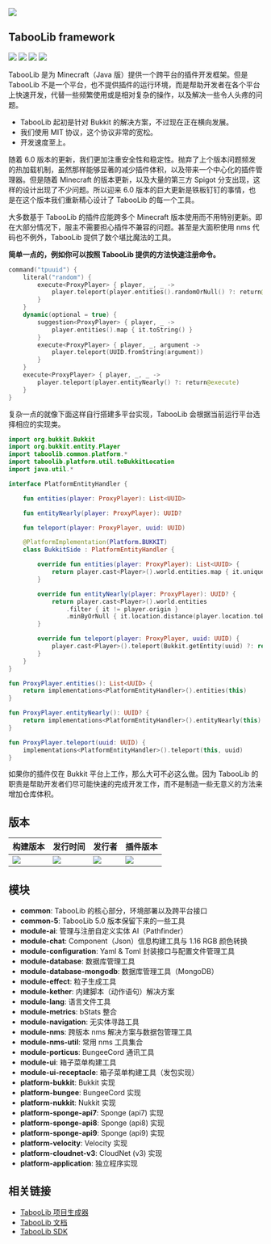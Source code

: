 ![](https://wiki.ptms.ink/images/6/69/Taboolib-png-blue-v2.png)

## TabooLib framework

[![](https://app.codacy.com/project/badge/Grade/3e9c747cd4aa484ab7cd74b7666c4c43)](https://www.codacy.com/gh/TabooLib/TabooLib/dashboard?utm_source=github.com&amp;utm_medium=referral&amp;utm_content=TabooLib/TabooLib&amp;utm_campaign=Badge_Grade)
[![](https://www.codefactor.io/repository/github/taboolib/taboolib/badge)](https://www.codefactor.io/repository/github/taboolib/taboolib)
![](https://img.shields.io/github/contributors/taboolib/taboolib)
![](https://img.shields.io/github/languages/code-size/taboolib/taboolib)

TabooLib 是为 Minecraft（Java 版）提供一个跨平台的插件开发框架。但是 TabooLib 不是一个平台，也不提供插件的运行环境，而是帮助开发者在各个平台上快速开发，代替一些频繁使用或是相对复杂的操作，以及解决一些令人头疼的问题。

+ TabooLib 起初是针对 Bukkit 的解决方案，不过现在正在横向发展。
+ 我们使用 MIT 协议，这个协议非常的宽松。
+ 开发速度至上。

随着 6.0 版本的更新，我们更加注重安全性和稳定性。抛弃了上个版本问题频发的热加载机制，虽然那样能够显著的减少插件体积，以及带来一个中心化的插件管理器。但是随着 Minecraft 的版本更新，以及大量的第三方 Spigot 分支出现，这样的设计出现了不少问题。所以迎来 6.0 版本的巨大更新是铁板钉钉的事情，也是在这个版本我们重新精心设计了 TabooLib 的每一个工具。

大多数基于 TabooLib 的插件应能跨多个 Minecraft 版本使用而不用特别更新。即在大部分情况下，服主不需要担心插件不兼容的问题。甚至是大面积使用 nms 代码也不例外，TabooLib 提供了数个堪比魔法的工具。

**简单一点的，例如你可以按照 TabooLib 提供的方法快速注册命令。**

```kotlin
command("tpuuid") {
    literal("random") {
        execute<ProxyPlayer> { player, _, _ ->
            player.teleport(player.entities().randomOrNull() ?: return@execute)
        }
    }
    dynamic(optional = true) {
        suggestion<ProxyPlayer> { player, _ ->
            player.entities().map { it.toString() }
        }
        execute<ProxyPlayer> { player, _, argument ->
            player.teleport(UUID.fromString(argument))
        }
    }
    execute<ProxyPlayer> { player, _, _ ->
        player.teleport(player.entityNearly() ?: return@execute)
    }
}
```

复杂一点的就像下面这样自行搭建多平台实现，TabooLib 会根据当前运行平台选择相应的实现类。

```kotlin
import org.bukkit.Bukkit
import org.bukkit.entity.Player
import taboolib.common.platform.*
import taboolib.platform.util.toBukkitLocation
import java.util.*

interface PlatformEntityHandler {

    fun entities(player: ProxyPlayer): List<UUID>

    fun entityNearly(player: ProxyPlayer): UUID?

    fun teleport(player: ProxyPlayer, uuid: UUID)

    @PlatformImplementation(Platform.BUKKIT)
    class BukkitSide : PlatformEntityHandler {

        override fun entities(player: ProxyPlayer): List<UUID> {
            return player.cast<Player>().world.entities.map { it.uniqueId }
        }

        override fun entityNearly(player: ProxyPlayer): UUID? {
            return player.cast<Player>().world.entities
                .filter { it != player.origin }
                .minByOrNull { it.location.distance(player.location.toBukkitLocation()) }?.uniqueId
        }

        override fun teleport(player: ProxyPlayer, uuid: UUID) {
            player.cast<Player>().teleport(Bukkit.getEntity(uuid) ?: return)
        }
    }
}

fun ProxyPlayer.entities(): List<UUID> {
    return implementations<PlatformEntityHandler>().entities(this)
}

fun ProxyPlayer.entityNearly(): UUID? {
    return implementations<PlatformEntityHandler>().entityNearly(this)
}

fun ProxyPlayer.teleport(uuid: UUID) {
    implementations<PlatformEntityHandler>().teleport(this, uuid)
}
```

如果你的插件仅在 Bukkit 平台上工作，那么大可不必这么做。因为 TabooLib 的职责是帮助开发者们尽可能快速的完成开发工作，而不是制造一些无意义的方法来增加仓库体积。

## 版本

| 构建版本 | 发行时间 | 发行者 | 插件版本 |
| --- | --- | --- | --- |
| ![](https://img.shields.io/badge/dynamic/json?label=Version&query=%24.tag_name&url=https%3A%2F%2Fapi.github.com%2Frepos%2FTabooLib%2FTabooLib%2Freleases%2Flatest) | ![](https://img.shields.io/badge/dynamic/json?label=Date&query=%24.created_at&url=https%3A%2F%2Fapi.github.com%2Frepos%2FTabooLib%2FTabooLib%2Freleases%2Flatest) | ![](https://img.shields.io/badge/dynamic/json?label=Author&query=%24.author.login&url=https%3A%2F%2Fapi.github.com%2Frepos%2FTabooLib%2FTabooLib%2Freleases%2Flatest) | ![](https://img.shields.io/badge/dynamic/json?label=Plugin&query=%24.tag_name&url=https%3A%2F%2Fapi.github.com%2Frepos%2FTabooLib%2Ftaboolib-gradle-plugin%2Freleases%2Flatest) |

## 模块

+ __common__: TabooLib 的核心部分，环境部署以及跨平台接口
+ __common-5__: TabooLib 5.0 版本保留下来的一些工具
+ __module-ai__: 管理与注册自定义实体 AI（Pathfinder）
+ __module-chat__: Component（Json）信息构建工具与 1.16 RGB 颜色转换
+ __module-configuration__: Yaml & Toml 封装接口与配置文件管理工具
+ __module-database__: 数据库管理工具
+ __module-database-mongodb__: 数据库管理工具（MongoDB）
+ __module-effect__: 粒子生成工具
+ __module-kether__: 内建脚本（动作语句）解决方案
+ __module-lang__: 语言文件工具
+ __module-metrics__: bStats 整合
+ __module-navigation__: 无实体寻路工具
+ __module-nms__: 跨版本 nms 解决方案与数据包管理工具
+ __module-nms-util__: 常用 nms 工具集合
+ __module-porticus__: BungeeCord 通讯工具
+ __module-ui__: 箱子菜单构建工具
+ __module-ui-receptacle__: 箱子菜单构建工具（发包实现）
+ __platform-bukkit__: Bukkit 实现
+ __platform-bungee__: BungeeCord 实现
+ __platform-nukkit__: Nukkit 实现
+ __platform-sponge-api7__: Sponge (api7) 实现
+ __platform-sponge-api8__: Sponge (api8) 实现
+ __platform-sponge-api9__: Sponge (api9) 实现
+ __platform-velocity__: Velocity 实现
+ __platform-cloudnet-v3__: CloudNet (v3) 实现
+ __platform-application__: 独立程序实现

## 相关链接

+ [TabooLib 项目生成器](https://get.tabooproject.org)
+ [TabooLib 文档](https://docs.tabooproject.org)
+ [TabooLib SDK](https://github.com/taboolib/taboolib-sdk)
